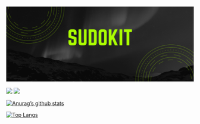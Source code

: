 ![banner](https://github.com/sudokit/sudokit/blob/17049500718d8edd6e93db13ef6f8664a8ca3775/imgs/profile-banner.png)

![](https://img.shields.io/badge/Code-cpp-informational?style=flat&logo=cpp&color=61DAFB)
![](https://img.shields.io/badge/Code-python-informational?style=flat&logo=python&color=61DAFB)

[![Anurag’s github stats](https://github-readme-stats.vercel.app/api?username=sudokit)](https://github.com/sudokit)

[![Top Langs](https://github-readme-stats.vercel.app/api/top-langs/?username=sudokit&layout=compact)](https://github.com/sudokit)
